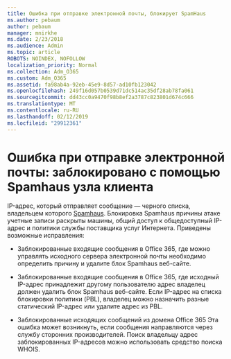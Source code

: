 ```yaml
---
title: Ошибка при отправке электронной почты, блокирует SpamHaus
ms.author: pebaum
author: pebaum
manager: mnirkhe
ms.date: 2/23/2018
ms.audience: Admin
ms.topic: article
ROBOTS: NOINDEX, NOFOLLOW
localization_priority: Normal
ms.collection: Adm_O365
ms.custom: Adm_O365
ms.assetid: fa98ab4a-92eb-45e9-8d57-ad10fb123042
ms.openlocfilehash: 249f16d057b0539d71dc514ac35df28ab78fa061
ms.sourcegitcommit: dd43cc0a9470f98b8ef2a3787c823801d674c666
ms.translationtype: MT
ms.contentlocale: ru-RU
ms.lasthandoff: 02/12/2019
ms.locfileid: "29912361"
---
```

# <a name="error-sending-email-client-host-blocked-using-spamhaus"></a>Ошибка при отправке электронной почты: заблокировано с помощью Spamhaus узла клиента

IP-адрес, который отправляет сообщение — черного списка, владельцем которого [Spamhaus](https://go.microsoft.com/fwlink/p/?linkid=123245). Блокировка Spamhaus причины атаке учетные записи раскрыты машины, общий доступ к общедоступный IP-адрес и политики службы поставщика услуг Интернета. Приведены возможные исправления:
  
- Заблокированные входящие сообщения в Office 365, где можно управлять исходного сервера электронной почты необходимо определить причину и удалите блок Spamhaus веб-сайте.
    
- Заблокированные входящие сообщения в Office 365, где исходный IP-адрес принадлежит другому пользователю адрес владелец должен удалить блок Spamhaus веб-сайте. Если IP-адрес на списка блокировки политики (PBL), владелец можно назначить разные статический IP-адрес или удалите адрес из PBL.
    
- Заблокированные исходящих сообщений из домена Office 365 Эта ошибка может возникнуть, если сообщения направляются через службу сторонних производителей. Поиск владельцу адрес заблокированных IP-адресов можно использовать средство поиска WHOIS.
    

